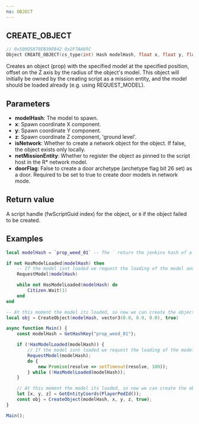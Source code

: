 ```yaml
---
ns: OBJECT
---
```

## CREATE_OBJECT

```c
// 0x509D5878EB39E842 0x2F7AA05C
Object CREATE_OBJECT(cs_type(int) Hash modelHash, float x, float y, float z, BOOL isNetwork, BOOL netMissionEntity, BOOL doorFlag);
```

Creates an object (prop) with the specified model at the specified position, offset on the Z axis by the radius of the object's model.
This object will initially be owned by the creating script as a mission entity, and the model should be loaded already (e.g. using REQUEST_MODEL).

## Parameters
* **modelHash**: The model to spawn.
* **x**: Spawn coordinate X component.
* **y**: Spawn coordinate Y component.
* **z**: Spawn coordinate Z component, 'ground level'.
* **isNetwork**: Whether to create a network object for the object. If false, the object exists only locally.
* **netMissionEntity**: Whether to register the object as pinned to the script host in the R* network model.
* **doorFlag**: False to create a door archetype (archetype flag bit 26 set) as a door. Required to be set to true to create door models in network mode.

## Return value
A script handle (fwScriptGuid index) for the object, or `0` if the object failed to be created.

## Examples
```lua
local modelHash = `prop_weed_01` -- The ` return the jenkins hash of a string. see more at: https://cookbook.fivem.net/2019/06/23/lua-support-for-compile-time-jenkins-hashes/

if not HasModelLoaded(modelHash) then
    -- If the model isnt loaded we request the loading of the model and wait that the model is loaded
    RequestModel(modelHash)

    while not HasModelLoaded(modelHash) do
        Citizen.Wait(1)
    end
end

-- At this moment the model its loaded, so now we can create the object
local obj = CreateObject(modelHash, vector3(0.0, 0.0, 0.0), true)
```

```js  
async function Main() {
    const modelHash = GetHashKey("prop_weed_01");

    if (!HasModelLoaded(modelHash)) {
        // If the model isnt loaded we request the loading of the model and wait that the model is loaded
        RequestModel(modelHash);
        do {
            new Promise(resolve => setTimeout(resolve, 100));
        } while (!HasModelLoaded(modelHash));
    }

    // At this moment the model its loaded, so now we can create the object
    let [x, y, z] = GetEntityCoords(PlayerPedId());
    const obj = CreateObject(modelHash, x, y, z, true);
}

Main();
```
